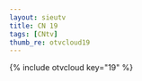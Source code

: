 ```yaml
--- 
layout: sieutv
title: CN 19
tags: [CNtv]
thumb_re: otvcloud19
---
```

{% include otvcloud key="19" %} 
